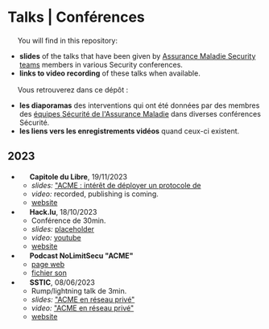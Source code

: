# Talks | Conférences
<img src="https://icons.iconarchive.com/icons/wikipedia/flags/16/GB-United-Kingdom-Flag-icon.png" width="16" height="16"> You will find in this repository:
- **slides** of the talks that have been given by [Assurance Maladie Security teams](https://assurancemaladiesec.github.io/en/) members in various Security conferences.
- **links to video recording** of these talks when available.

<img src="https://icons.iconarchive.com/icons/wikipedia/flags/16/FR-France-Flag-icon.png" width="16" height="16"> Vous retrouverez dans ce dépôt :
- **les diaporamas** des interventions qui ont été données par des membres des [équipes Sécurité de l'Assurance Maladie](https://assurancemaladiesec.github.io/fr/) dans diverses conférences Sécurité.
- **les liens vers les enregistrements vidéos** quand ceux-ci existent.

## 2023
- <img src="https://icons.iconarchive.com/icons/wikipedia/flags/16/FR-France-Flag-icon.png" width="16" height="16"> **Capitole du Libre**, 19/11/2023
  - _slides:_ ["ACME : intérêt de déployer un protocole de ]()
  - _video:_ recorded, publishing is coming.
  - [website](https://cfp.capitoledulibre.org/cdl-2023/talk/GAU7KT/)
- <img src="https://icons.iconarchive.com/icons/wikipedia/flags/16/GB-United-Kingdom-Flag-icon.png" width="16" height="16"> **Hack.lu**, 18/10/2023
  - Conférence de 30min.
  - _slides:_ [placeholder]()
  - _video:_ [youtube](https://www.youtube.com/watch?v=odUvmS5lDm4)
  - [website](https://pretalx.com/hack-lu-2023/talk/Q9JHXM/)
- <img src="https://icons.iconarchive.com/icons/wikipedia/flags/16/FR-France-Flag-icon.png" width="16" height="16"> **Podcast NoLimitSecu "ACME"**
  - [page web](https://www.nolimitsecu.fr/acme/)
  - [fichier son](https://www.nolimitsecu.fr/wp-content/uploads/NoLimitSecu-419-ACME.mp3)
- <img src="https://icons.iconarchive.com/icons/wikipedia/flags/16/FR-France-Flag-icon.png" width="16" height="16"> **SSTIC**, 08/06/2023
  - Rump/lightning talk de 3min.
  - _slides:_ ["ACME en réseau privé"](https://github.com/AssuranceMaladieSec/talks/blob/main/talks/2023-06-SSTIC-RUMP-ACME-en-r%C3%A9seau-priv%C3%A9.pdf)
  - _video:_ ["ACME en réseau privé"](https://static.sstic.org/rumps2023/SSTIC_2023-06-08_P12_RUMPS_03.mp4)
  - [website](https://www.sstic.org/2023/presentation/rumps_2023/)

